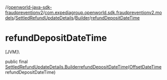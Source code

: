 //[openworld-java-sdk-fraudpreventionv2](../../../../index.md)/[com.expediagroup.openworld.sdk.fraudpreventionv2.models](../../index.md)/[SettledRefundUpdateDetails](../index.md)/[Builder](index.md)/[refundDepositDateTime](refund-deposit-date-time.md)

# refundDepositDateTime

[JVM]\

public final [SettledRefundUpdateDetails.Builder](index.md)[refundDepositDateTime](refund-deposit-date-time.md)([OffsetDateTime](https://docs.oracle.com/javase/8/docs/api/java/time/OffsetDateTime.html)refundDepositDateTime)
